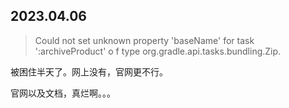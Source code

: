 ## 2023.04.06
> Could not set unknown property 'baseName' for task ':archiveProduct' o
f type org.gradle.api.tasks.bundling.Zip.

被困住半天了。网上没有，官网更不行。

官网以及文档，真烂啊。。。